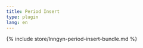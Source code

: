 ```yaml
---
title: Period Insert
type: plugin
lang: en
---
```


{% include store/lnngyn-period-insert-bundle.md %}
